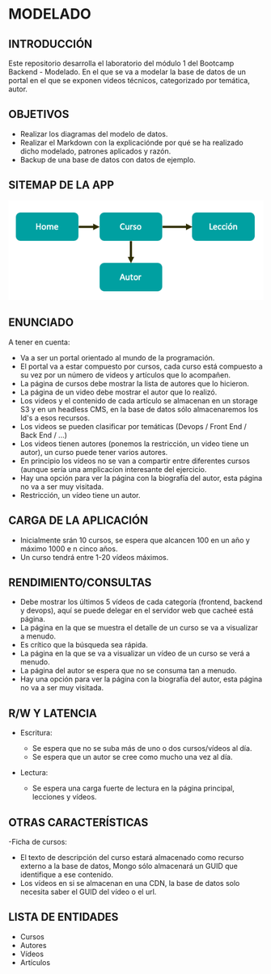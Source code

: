 # MODELADO

## INTRODUCCIÓN

Este repositorio desarrolla el laboratorio del módulo 1 del Bootcamp Backend - Modelado. En el que se va a modelar la base de datos de un portal en el que se exponen videos técnicos, categorizado por temática, autor.

## OBJETIVOS

  - Realizar los diagramas del modelo de datos.
  - Realizar el Markdown con la explicaciónde por qué se ha realizado dicho modelado, patrones aplicados y razón.
  - Backup de una base de datos con datos de ejemplo.

## SITEMAP DE LA APP

<img src="./images/sitemap.png">

## ENUNCIADO

A tener en cuenta:

- Va a ser un portal orientado al mundo de la programación.
- El portal va a estar compuesto por cursos, cada curso está compuesto a su vez por un número de videos y artículos que lo acompañen.
- La página de cursos debe mostrar la lista de autores que lo hicieron.
- La página de un video debe mostrar el autor que lo realizó.
- Los videos y el contenido de cada artículo se almacenan en un storage S3 y en un headless CMS, en la base de datos sólo almacenaremos los Id's a esos recursos.
- Los videos se pueden clasificar por temáticas (Devops / Front End / Back End / ...)
- Los videos tienen autores (ponemos la restricción, un video tiene un autor), un curso puede tener varios autores.
- En principio los vídeos no se van a compartir entre diferentes cursos (aunque sería una amplicacíon interesante del ejercicio.
- Hay una opción para ver la página con la biografía del autor, esta página no va a ser muy visitada.
- Restricción, un vídeo tiene un autor.

## CARGA DE LA APLICACIÓN

- Inicialmente srán 10 cursos, se espera que alcancen 100 en un año y máximo 1000 e n cinco años.
- Un curso tendrá entre 1-20 vídeos máximos.

## RENDIMIENTO/CONSULTAS

- Debe mostrar los últimos 5 vídeos de cada categoría (frontend, backend y devops), aquí se puede delegar en el servidor web que cacheé está página.
- La página en la que se muestra el detalle de un curso se va a visualizar a menudo.
- Es crítico que la búsqueda sea rápida.
- La página en la que se va a visualizar un vídeo de un curso se verá a menudo.
- La página del autor se espera que no se consuma tan a menudo.
- Hay una opción para ver la página con la biografía del autor, esta página no va a ser muy visitada.

## R/W Y LATENCIA

- Escritura:
  - Se espera que no se suba más de uno o dos cursos/vídeos al día.
  - Se espera que un autor se cree como mucho una vez al día.

- Lectura:
  - Se espera una carga fuerte de lectura en la página principal, lecciones y vídeos.

## OTRAS CARACTERÍSTICAS

-Ficha de cursos: 
  - El texto de descripción del curso estará almacenado como recurso externo a la base de datos, Mongo sólo almacenará un GUID que identifique a ese contenido.
  - Los vídeos en si se almacenan en una CDN, la base de datos solo necesita saber el GUID del vídeo o el url.

## LISTA DE ENTIDADES

- Cursos
- Autores
- Vídeos
- Artículos

